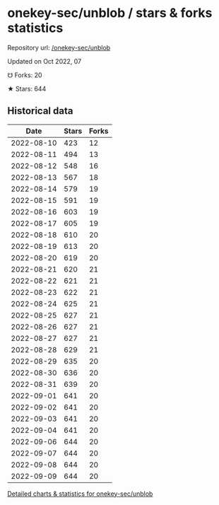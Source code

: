 # onekey-sec/unblob / stars & forks statistics

Repository url: [/onekey-sec/unblob](https://github.com/onekey-sec/unblob)

Updated on Oct 2022, 07

☋ Forks: 20

★ Stars: 644

## Historical data
| Date | Stars | Forks |
|------|-------|-------|
| 2022-08-10 | 423 | 12 | 
| 2022-08-11 | 494 | 13 | 
| 2022-08-12 | 548 | 16 | 
| 2022-08-13 | 567 | 18 | 
| 2022-08-14 | 579 | 19 | 
| 2022-08-15 | 591 | 19 | 
| 2022-08-16 | 603 | 19 | 
| 2022-08-17 | 605 | 19 | 
| 2022-08-18 | 610 | 20 | 
| 2022-08-19 | 613 | 20 | 
| 2022-08-20 | 619 | 20 | 
| 2022-08-21 | 620 | 21 | 
| 2022-08-22 | 621 | 21 | 
| 2022-08-23 | 622 | 21 | 
| 2022-08-24 | 625 | 21 | 
| 2022-08-25 | 627 | 21 | 
| 2022-08-26 | 627 | 21 | 
| 2022-08-27 | 627 | 21 | 
| 2022-08-28 | 629 | 21 | 
| 2022-08-29 | 635 | 20 | 
| 2022-08-30 | 636 | 20 | 
| 2022-08-31 | 639 | 20 | 
| 2022-09-01 | 641 | 20 | 
| 2022-09-02 | 641 | 20 | 
| 2022-09-03 | 641 | 20 | 
| 2022-09-04 | 641 | 20 | 
| 2022-09-06 | 644 | 20 | 
| 2022-09-07 | 644 | 20 | 
| 2022-09-08 | 644 | 20 | 
| 2022-09-09 | 644 | 20 | 


[Detailed charts & statistics for onekey-sec/unblob](https://reviewgithub.com/rep/onekey-sec/unblob)
